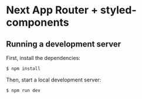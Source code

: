 # Next App Router + styled-components

## Running a development server

First, install the dependencies:

```bash
$ npm install
```

Then, start a local development server:

```bash
$ npm run dev
```
